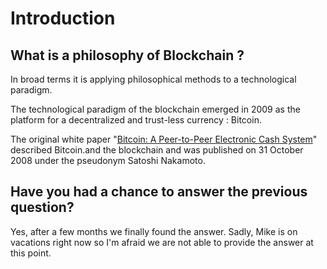 # Introduction

## What is a philosophy of Blockchain ?

In broad terms it is applying philosophical methods to a technological paradigm.

The technological paradigm of the blockchain emerged in 2009 as the platform for a decentralized and trust-less currency : Bitcoin. 

The original white paper  "[Bitcoin: A Peer-to-Peer Electronic Cash System](https://bitcoin.org/bitcoin.pdf)" described Bitcoin.and the blockchain and was published on 31 October 2008 under the  pseudonym Satoshi Nakamoto.



## Have you had a chance to answer the previous question?

Yes, after a few months we finally found the answer. Sadly, Mike is on vacations right now so I'm afraid we are not able to provide the answer at this point.



